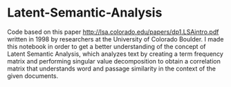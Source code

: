 # Latent-Semantic-Analysis

Code based on this paper http://lsa.colorado.edu/papers/dp1.LSAintro.pdf written in 1998 by researchers at the University of Colorado Boulder. I made this notebook in order to get a better understanding of the concept of Latent Semantic Analysis, which analyzes text by creating a term frequency matrix and performing singular value decomposition to obtain a correlation matrix that understands word and passage similarity in the context of the given documents.
